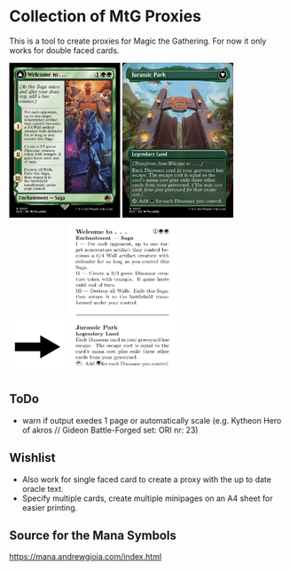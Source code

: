 # Collection of MtG Proxies

This is a tool to create proxies for Magic the Gathering.
For now it only works for double faced cards.
<p float="left">
  <img src=Example/front_card.jpg width=200>
  <img src=Example/back_card.jpg width=200>
  <img src=Example/arrow.jpg width=100>
  <img src=Example/pdf_card.svg width=200>
</p>

## ToDo

- warn if output exedes 1 page or automatically scale (e.g. Kytheon Hero of akros // Gideon Battle-Forged set: ORI nr: 23)

## Wishlist

- Also work for single faced card to create a proxy with the up to date oracle text.
- Specify multiple cards, create multiple minipages on an A4 sheet for easier printing.

## Source for the Mana Symbols

https://mana.andrewgioia.com/index.html
